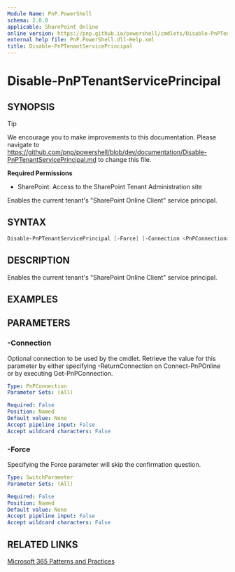 ```yaml
---
Module Name: PnP.PowerShell
schema: 2.0.0
applicable: SharePoint Online
online version: https://pnp.github.io/powershell/cmdlets/Disable-PnPTenantServicePrincipal.html
external help file: PnP.PowerShell.dll-Help.xml
title: Disable-PnPTenantServicePrincipal
---
```

  
# Disable-PnPTenantServicePrincipal

## SYNOPSIS

> [!TIP]
> We encourage you to make improvements to this documentation. Please navigate to https://github.com/pnp/powershell/blob/dev/documentation/Disable-PnPTenantServicePrincipal.md to change this file.


**Required Permissions**

* SharePoint: Access to the SharePoint Tenant Administration site

Enables the current tenant's "SharePoint Online Client" service principal.

## SYNTAX

```powershell
Disable-PnPTenantServicePrincipal [-Force] [-Connection <PnPConnection>] [<CommonParameters>]
```

## DESCRIPTION
Enables the current tenant's "SharePoint Online Client" service principal.

## EXAMPLES

## PARAMETERS

### -Connection
Optional connection to be used by the cmdlet. Retrieve the value for this parameter by either specifying -ReturnConnection on Connect-PnPOnline or by executing Get-PnPConnection.

```yaml
Type: PnPConnection
Parameter Sets: (All)

Required: False
Position: Named
Default value: None
Accept pipeline input: False
Accept wildcard characters: False
```

### -Force
Specifying the Force parameter will skip the confirmation question.

```yaml
Type: SwitchParameter
Parameter Sets: (All)

Required: False
Position: Named
Default value: None
Accept pipeline input: False
Accept wildcard characters: False
```

## RELATED LINKS

[Microsoft 365 Patterns and Practices](https://aka.ms/m365pnp)


